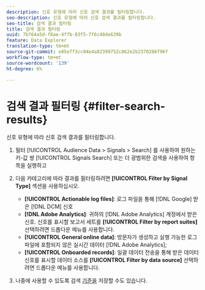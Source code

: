 ```yaml
---
description: 신호 유형에 따라 신호 검색 결과를 필터링합니다.
seo-description: 신호 유형에 따라 신호 검색 결과를 필터링합니다.
seo-title: 검색 결과 필터링
title: 검색 결과 필터링
uuid: 7b764a5d-f8ae-4f7b-83f5-7f6c40de639b
feature: Data Explorer
translation-type: tm+mt
source-git-commit: e05eff3cc04e4a82399752c862e2b2370286f96f
workflow-type: tm+mt
source-wordcount: '139'
ht-degree: 6%

---
```



# 검색 결과 필터링 {#filter-search-results}

신호 유형에 따라 신호 검색 결과를 필터링합니다.

1. 필터 [!UICONTROL Audience Data > Signals > Search] 를 사용하여 원하는 키-값 쌍 [!UICONTROL Signals Search] 또는 더 광범위한 검색을 사용하여 항목을 실행하고
1. 다음 카테고리에 따라 결과를 필터링하려면 **[!UICONTROL Filter by Signal Type]** 섹션을 사용하십시오.

   * **[!UICONTROL Actionable log files]**: 로그 파일을 통해 [!DNL Google] 받은 [!DNL DCM] 신호
   * **[!DNL Adobe Analytics]**: 귀하의 [!DNL Adobe Analytics] 계정에서 받은 신호. 신호를 표시할 보고서 세트를 **[!UICONTROL Filter by report suites]** 선택하려면 드롭다운 메뉴를 사용합니다.
   * **[!UICONTROL General online data]**: 방문자가 생성하고 실행 가능한 로그 파일에 포함되지 않은 실시간 데이터 [!DNL Adobe Analytics];
   * **[!UICONTROL Onboarded records]**: 일괄 데이터 전송을 통해 받은 데이터 신호를 표시할 데이터 소스를 **[!UICONTROL Filter by data source]** 선택하려면 드롭다운 메뉴를 사용합니다.

1. 나중에 사용할 수 있도록 검색 [기준을](../../../features/data-explorer/data-explorer-signals-search/data-explorer-save-search.md) 저장할 수도 있습니다.
